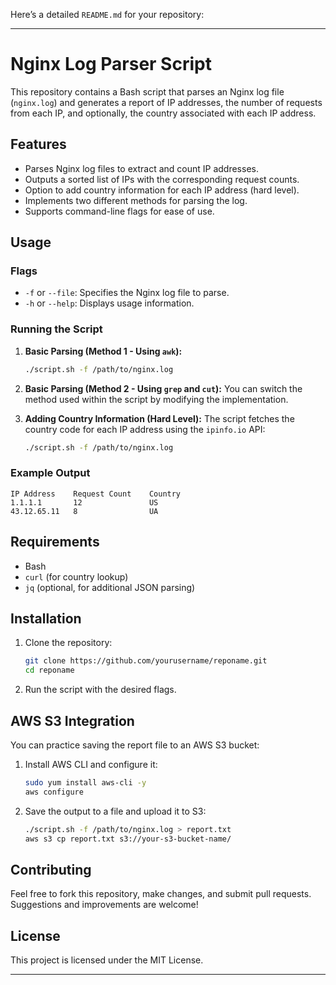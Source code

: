 Here’s a detailed `README.md` for your repository:

---

# **Nginx Log Parser Script**

This repository contains a Bash script that parses an Nginx log file (`nginx.log`) and generates a report of IP addresses, the number of requests from each IP, and optionally, the country associated with each IP address.

## **Features**
- Parses Nginx log files to extract and count IP addresses.
- Outputs a sorted list of IPs with the corresponding request counts.
- Option to add country information for each IP address (hard level).
- Implements two different methods for parsing the log.
- Supports command-line flags for ease of use.

## **Usage**

### **Flags**
- `-f` or `--file`: Specifies the Nginx log file to parse.
- `-h` or `--help`: Displays usage information.

### **Running the Script**

1. **Basic Parsing (Method 1 - Using `awk`):**
   ```bash
   ./script.sh -f /path/to/nginx.log
   ```

2. **Basic Parsing (Method 2 - Using `grep` and `cut`):**
   You can switch the method used within the script by modifying the implementation.

3. **Adding Country Information (Hard Level):**
   The script fetches the country code for each IP address using the `ipinfo.io` API:
   ```bash
   ./script.sh -f /path/to/nginx.log
   ```

### **Example Output**
```
IP Address    Request Count    Country
1.1.1.1       12               US
43.12.65.11   8                UA
```

## **Requirements**
- Bash
- `curl` (for country lookup)
- `jq` (optional, for additional JSON parsing)
  
## **Installation**

1. Clone the repository:
   ```bash
   git clone https://github.com/yourusername/reponame.git
   cd reponame
   ```

2. Run the script with the desired flags.

## **AWS S3 Integration**
You can practice saving the report file to an AWS S3 bucket:
1. Install AWS CLI and configure it:
   ```bash
   sudo yum install aws-cli -y
   aws configure
   ```
2. Save the output to a file and upload it to S3:
   ```bash
   ./script.sh -f /path/to/nginx.log > report.txt
   aws s3 cp report.txt s3://your-s3-bucket-name/
   ```

## **Contributing**
Feel free to fork this repository, make changes, and submit pull requests. Suggestions and improvements are welcome!

## **License**
This project is licensed under the MIT License.

---
